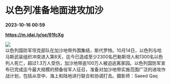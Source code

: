 # 以色列准备地面进攻加沙

**2023-10-16 00:59**

**https://m.idai.ly/se/91fcXg**

![](http://pic.yupoo.com/fotomag/9842cc6e/42a20d93.jpg)  
以色列国防军坦克部队在加沙地带外围集结，斯代罗特。10月14日，以色列与哈马斯武装组织冲突进入第8天，迄今已造成至少2300名巴勒斯坦人和1300名以色列人死亡，超过1.3万人受伤，加沙地带逾100万人被迫逃离家园。以色列国防军宣布已完成迄今最大规模的预备役军人征召，准备对加沙地带实施范围广泛的进攻作战计划，包括从空中、海上和陆地进行联合和协调打击。摄影师：Saeed Qaq
